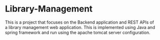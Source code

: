 # Library-Management
This is a project that focuses on the Backend application and REST APIs of a library management web application. This is implemented using Java and spring framework and run using the apache tomcat server configuration.
